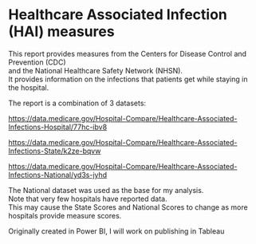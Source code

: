 # Healthcare Associated Infection (HAI) measures  

This report provides measures from the Centers for Disease Control and Prevention (CDC)  
and the National Healthcare Safety Network (NHSN).  
It provides information on the infections that patients get while staying in the hospital.  
 
The report is a combination of 3 datasets:  

https://data.medicare.gov/Hospital-Compare/Healthcare-Associated-Infections-Hospital/77hc-ibv8  


https://data.medicare.gov/Hospital-Compare/Healthcare-Associated-Infections-State/k2ze-bqvw  


https://data.medicare.gov/Hospital-Compare/Healthcare-Associated-Infections-National/yd3s-jyhd  


The National dataset was used as the base for my analysis.  
Note that very few hospitals have reported data.   
This may cause the State Scores and National Scores to change as more hospitals provide measure scores.  

Originally created in Power BI, I will work on publishing in Tableau  

